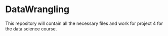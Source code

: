 # DataWrangling
This repository will contain all the necessary files and work for project 4 for the data science course.
